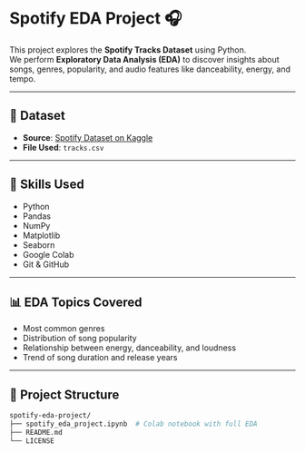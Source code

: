 # Spotify EDA Project 🎧

This project explores the **Spotify Tracks Dataset** using Python.  
We perform **Exploratory Data Analysis (EDA)** to discover insights about songs, genres, popularity, and audio features like danceability, energy, and tempo.

---

## 📂 Dataset

- **Source**: [Spotify Dataset on Kaggle](https://www.kaggle.com/datasets/maharshipandya/-spotify-tracks-dataset)
- **File Used**: `tracks.csv`

---

## 🧠 Skills Used

- Python
- Pandas
- NumPy
- Matplotlib
- Seaborn
- Google Colab
- Git & GitHub

---

## 📊 EDA Topics Covered

- Most common genres
- Distribution of song popularity
- Relationship between energy, danceability, and loudness
- Trend of song duration and release years

---

## 📁 Project Structure

```bash
spotify-eda-project/
├── spotify_eda_project.ipynb  # Colab notebook with full EDA
├── README.md
└── LICENSE
